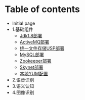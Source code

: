 # Table of contents

* Initial page
* 1.基础组件
  * [Jdk1.8部署](1.-ji-chu-zu-jian/jdk1.8-bu-shu.md)
  * [ActiveMQ部署](1.-ji-chu-zu-jian/activemq-bu-shu.md)
  * [统一文件存储USP部署](1.-ji-chu-zu-jian/tong-yi-wen-jian-cun-chu-usp-bu-shu.md)
  * [MySQL部署](1.-ji-chu-zu-jian/mysql-bu-shu.md)
  * [Zookeeper部署](1.-ji-chu-zu-jian/zookeeper-bu-shu.md)
  * [Skynet部署](1.-ji-chu-zu-jian/skynet-bu-shu.md)
  * [本地YUM配置](1.-ji-chu-zu-jian/ben-di-yum-pei-zhi.md)
* 2.语音识别
* 3.语义认知
* 4.图像识别


